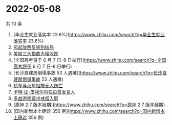 # 2022-05-08

共 10 条

<!-- BEGIN -->
<!-- 最后更新时间 Sun May 08 2022 00:20:07 GMT+0800 (China Standard Time) -->

1. [毕业生就业落实率 23.6%](https://www.zhihu.com/search?q=毕业生就业落实率 23.6%)
1. [风起陇西反转到结局](https://www.zhihu.com/search?q=风起陇西反转到结局)
1. [美股三大指数大幅收跌](https://www.zhihu.com/search?q=美股三大指数大幅收跌)
1. [全国高考将于 6 月 7 日-8 日举行](https://www.zhihu.com/search?q=全国高考将于 6 月 7 日-8 日举行)
1. [长沙自建房倒塌事故 53 人遇难](https://www.zhihu.com/search?q=长沙自建房倒塌事故 53 人遇难)
1. [轿车与火车相撞无人伤亡](https://www.zhihu.com/search?q=轿车与火车相撞无人伤亡)
1. [卡琳·让-皮埃尔将任白宫发言人](https://www.zhihu.com/search?q=卡琳·让-皮埃尔将任白宫发言人)
1. [多益游戏要求戒烟入职](https://www.zhihu.com/search?q=多益游戏要求戒烟入职)
1. [原神 2.7 版本延期](https://www.zhihu.com/search?q=原神 2.7 版本延期)
1. [国内新增本土确诊 356 例](https://www.zhihu.com/search?q=国内新增本土确诊 356 例)

<!-- END -->
